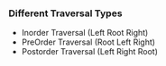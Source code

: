 ### Different Traversal Types
- Inorder Traversal (Left Root Right)
- PreOrder Traversal (Root Left Right)
- Postorder Traversal (Left Right Root)

